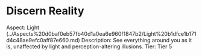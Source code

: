 # Discern Reality

Aspect: Light (../Aspects%20d0baf0eb57fb40d1a0ea6e960f1847b2/Light%20b1dfce1b171d4c48ae9efc0aff87e660.md)
Description: See everything around you as it is, unaffected by light and perception-altering illusions.
Tier: Tier 5